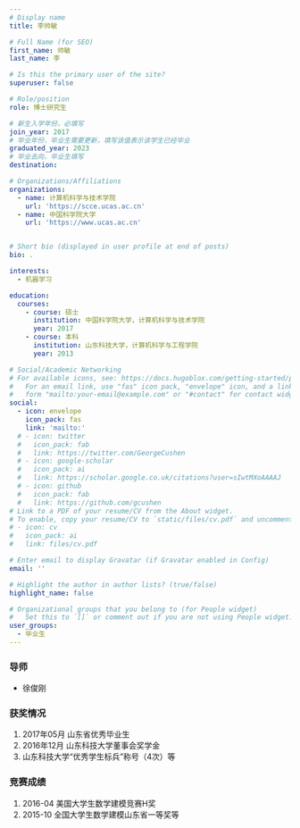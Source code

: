 ```yaml
---
# Display name
title: 李帅敏

# Full Name (for SEO)
first_name: 帅敏
last_name: 李

# Is this the primary user of the site?
superuser: false

# Role/position
role: 博士研究生 

# 新生入学年份，必填写
join_year: 2017
# 毕业年份，毕业生需要更新，填写该值表示该学生已经毕业
graduated_year: 2023
# 毕业去向，毕业生填写
destination: 

# Organizations/Affiliations
organizations:
  - name: 计算机科学与技术学院
    url: 'https://scce.ucas.ac.cn'  
  - name: 中国科学院大学
    url: 'https://www.ucas.ac.cn'


# Short bio (displayed in user profile at end of posts)
bio: .

interests:
  - 机器学习

education:
  courses:
    - course: 硕士
      institution: 中国科学院大学，计算机科学与技术学院
      year: 2017
    - course: 本科
      institution: 山东科技大学，计算机科学与工程学院
      year: 2013

# Social/Academic Networking
# For available icons, see: https://docs.hugoblox.com/getting-started/page-builder/#icons
#   For an email link, use "fas" icon pack, "envelope" icon, and a link in the
#   form "mailto:your-email@example.com" or "#contact" for contact widget.
social:
  - icon: envelope
    icon_pack: fas
    link: 'mailto:'
  # - icon: twitter
  #   icon_pack: fab
  #   link: https://twitter.com/GeorgeCushen
  # - icon: google-scholar
  #   icon_pack: ai
  #   link: https://scholar.google.co.uk/citations?user=sIwtMXoAAAAJ
  # - icon: github
  #   icon_pack: fab
  #   link: https://github.com/gcushen
# Link to a PDF of your resume/CV from the About widget.
# To enable, copy your resume/CV to `static/files/cv.pdf` and uncomment the lines below.
# - icon: cv
#   icon_pack: ai
#   link: files/cv.pdf

# Enter email to display Gravatar (if Gravatar enabled in Config)
email: ''

# Highlight the author in author lists? (true/false)
highlight_name: false

# Organizational groups that you belong to (for People widget)
#   Set this to `[]` or comment out if you are not using People widget.
user_groups:
  - 毕业生
---
```

### **导师** 
 - 徐俊刚



### **获奖情况**
1. 2017年05月 山东省优秀毕业生
2. 2016年12月 山东科技大学董事会奖学金
3. 山东科技大学“优秀学生标兵”称号（4次）等

### **竞赛成绩**
1. 2016-04 美国大学生数学建模竞赛H奖
2. 2015-10 全国大学生数学建模山东省一等奖等